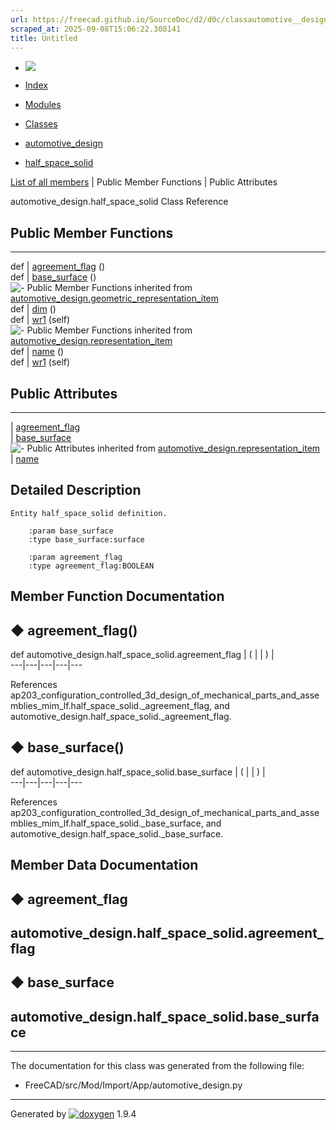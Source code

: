 ```yaml
---
url: https://freecad.github.io/SourceDoc/d2/d0c/classautomotive__design_1_1half__space__solid.html
scraped_at: 2025-09-08T15:06:22.308141
title: Untitled
---
```


  * [ ![](https://www.freecad.org/svg/logo-freecad.svg) ](https://freecadweb.org "FreeCAD")
  * [Index](../../index.html "Index")
  * [Modules](../../modules.html "Modules list")
  * [Classes](../../annotated.html "Annotated list")

  * [automotive_design](../../d4/ddf/namespaceautomotive__design.html)
  * [half_space_solid](../../d2/d0c/classautomotive__design_1_1half__space__solid.html)

[List of all members](../../d3/d33/classautomotive__design_1_1half__space__solid-members.html) | Public Member Functions | Public Attributes

automotive_design.half_space_solid Class Reference

##  Public Member Functions  
  
---  
def | [agreement_flag](../../d2/d0c/classautomotive__design_1_1half__space__solid.html#aa462dbc60a7977a1faedc21686aafa36) ()  
def | [base_surface](../../d2/d0c/classautomotive__design_1_1half__space__solid.html#a06dfb868df38fa18586dad0bf2055410) ()  
![-](../../closed.png) Public Member Functions inherited from
[automotive_design.geometric_representation_item](../../de/d5e/classautomotive__design_1_1geometric__representation__item.html)  
def | [dim](../../de/d5e/classautomotive__design_1_1geometric__representation__item.html#aef245618450610e88788dcaea46ad742) ()  
def | [wr1](../../de/d5e/classautomotive__design_1_1geometric__representation__item.html#a9677d2be5fc5c7c8ccb6819380198bbc) (self)  
![-](../../closed.png) Public Member Functions inherited from
[automotive_design.representation_item](../../d3/d20/classautomotive__design_1_1representation__item.html)  
def | [name](../../d3/d20/classautomotive__design_1_1representation__item.html#a33b5812d92aa0d107b4fd4274c17b9d9) ()  
def | [wr1](../../d3/d20/classautomotive__design_1_1representation__item.html#af350c19fc5e5763d4991494a99d979ed) (self)  
  
##  Public Attributes  
  
---  
|
[agreement_flag](../../d2/d0c/classautomotive__design_1_1half__space__solid.html#a26a9935a28338adf5d23e2910a002684)  
|
[base_surface](../../d2/d0c/classautomotive__design_1_1half__space__solid.html#a6d1699c6aa7cd3d83e9ffb1bc4339d43)  
![-](../../closed.png) Public Attributes inherited from
[automotive_design.representation_item](../../d3/d20/classautomotive__design_1_1representation__item.html)  
|
[name](../../d3/d20/classautomotive__design_1_1representation__item.html#a3d48fe912053adaf5f187b606fa81c87)  
  
## Detailed Description

    
    
    Entity half_space_solid definition.
    
        :param base_surface
        :type base_surface:surface
    
        :param agreement_flag
        :type agreement_flag:BOOLEAN

## Member Function Documentation

## ◆ agreement_flag()

def automotive_design.half_space_solid.agreement_flag  | ( | | ) |   
---|---|---|---|---  
  
References
ap203_configuration_controlled_3d_design_of_mechanical_parts_and_assemblies_mim_lf.half_space_solid._agreement_flag,
and automotive_design.half_space_solid._agreement_flag.

## ◆ base_surface()

def automotive_design.half_space_solid.base_surface  | ( | | ) |   
---|---|---|---|---  
  
References
ap203_configuration_controlled_3d_design_of_mechanical_parts_and_assemblies_mim_lf.half_space_solid._base_surface,
and automotive_design.half_space_solid._base_surface.

## Member Data Documentation

## ◆ agreement_flag

automotive_design.half_space_solid.agreement_flag  
---  
  
## ◆ base_surface

automotive_design.half_space_solid.base_surface  
---  
  
* * *

The documentation for this class was generated from the following file:

  * FreeCAD/src/Mod/Import/App/automotive_design.py

* * *

Generated by
[![doxygen](../../doxygen.svg)](https://www.doxygen.org/index.html) 1.9.4

